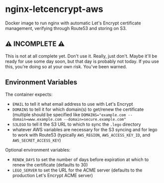 # nginx-letcencrypt-aws

Docker image to run nginx with automatic Let's Encrypt certificate management, verifying through Route53 and storing on S3.

## :warning: INCOMPLETE :warning:

This is not at all complete yet.  Don't use it.  Really, just don't.  Maybe it'll be ready for use some day soon, but that day is probably not today.  If you use this, you're doing so at your own risk.  You've been warned.

## Environment Variables

The container expects:

- `EMAIL` to tell it what email address to use with Let's Encrypt
- `DOMAINS` to tell it for which domain(s) to get/renew the certificate (multiple should be specified like `DOMAINS="example.com --domain=www.example.com --domain=secure.example.com"`
- `S3LEGO` to tell it the S3 URL to which to sync the `.lego` directory
- whatever AWS variables are necessary for the S3 syncing and for lego to work with Route53 (typically `AWS_REGION`, `AWS_ACCESS_KEY_ID`, and `AWS_SECRET_ACCESS_KEY`)

Optional environment variables:
- `RENEW_DAYS` to set the number of days before expiration at which to renew the certificate (defaults to 30)
- `LEGO_SERVER` to set the URL for the ACME server (defaults to the production Let's Encrypt ACME server)
